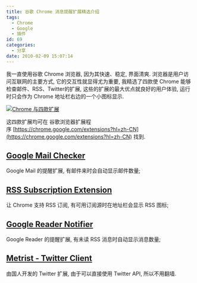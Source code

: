 ```yaml
---
title: 谷歌 Chrome 消息提醒扩展精选介绍
tags:
  - Chrome
  - Google
  - 插件
id: 69
categories:
  - 分享
date: 2010-02-09 15:07:14
---
```


我一直使用谷歌 Chrome 浏览器, 因为其快速、稳定, 界面清爽. 浏览器是用户访问互联网的主要方式, 它的交互性就显得尤为重要, 我精选了四款使 Chrome 能够检查邮件、RSS、Twitter的扩展, 这些的扩展的最大优点就良好的用户体验, 运行时只会作为 Chrome 地址栏右边的一个小图标显示.

[![Chrome 与四款扩展](http://img.beamnote.com/2010/2010-02-09_15-00-48.jpg)](http://img.beamnote.com/2010/2010-02-09_15-00-48.jpg)<!-- more -->

这四款扩展均可在 谷歌浏览器扩展程序 [https://chrome.google.com/extensions?hl=zh-CN](https://chrome.google.com/extensions?hl=zh-CN) 找到.

## [Google Mail Checker](https://chrome.google.com/extensions/detail/mihcahmgecmbnbcchbopgniflfhgnkff?hl=zh-CN)

Google Mail 的提醒扩展, 有邮件来时会自动显示邮件数量;

## [RSS Subscription Extension](https://chrome.google.com/extensions/detail/nlbjncdgjeocebhnmkbbbdekmmmcbfjd?hl=zh-cn)

让 Chrome 支持 RSS 订阅, 有可用订阅源时在地址栏会显示 RSS 图标;

## [Google Reader Notifier](https://chrome.google.com/extensions/detail/apflmjolhbonpkbkooiamcnenbmbjcbf?hl=zh-CN)

Google Reader 的提醒扩展, 有未读 RSS 消息时自动显示消息数量;

## [Metrist - Twitter Client](https://chrome.google.com/extensions/detail/aefaeloiencfjnaljicdoieoekoecmha?hl=zh-cn)

由国人开发的 Twitter 扩展, 由于可以直接使用 Twitter API, 所以不用翻墙.
